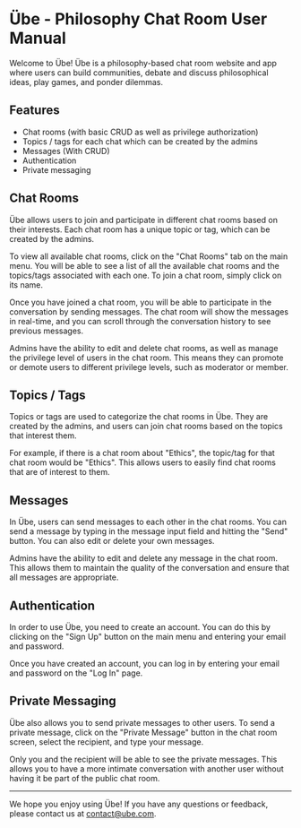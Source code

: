 # Übe - Philosophy Chat Room User Manual

Welcome to Übe! Übe is a philosophy-based chat room website and app where users can build communities, debate and discuss philosophical ideas, play games, and ponder dilemmas.

## Features

- Chat rooms (with basic CRUD as well as privilege authorization)
- Topics / tags for each chat which can be created by the admins
- Messages (With CRUD)
- Authentication
- Private messaging

## Chat Rooms

Übe allows users to join and participate in different chat rooms based on their interests. Each chat room has a unique topic or tag, which can be created by the admins. 

To view all available chat rooms, click on the "Chat Rooms" tab on the main menu. You will be able to see a list of all the available chat rooms and the topics/tags associated with each one. To join a chat room, simply click on its name.

Once you have joined a chat room, you will be able to participate in the conversation by sending messages. The chat room will show the messages in real-time, and you can scroll through the conversation history to see previous messages. 

Admins have the ability to edit and delete chat rooms, as well as manage the privilege level of users in the chat room. This means they can promote or demote users to different privilege levels, such as moderator or member.

## Topics / Tags

Topics or tags are used to categorize the chat rooms in Übe. They are created by the admins, and users can join chat rooms based on the topics that interest them.

For example, if there is a chat room about "Ethics", the topic/tag for that chat room would be "Ethics". This allows users to easily find chat rooms that are of interest to them.

## Messages

In Übe, users can send messages to each other in the chat rooms. You can send a message by typing in the message input field and hitting the "Send" button. You can also edit or delete your own messages.

Admins have the ability to edit and delete any message in the chat room. This allows them to maintain the quality of the conversation and ensure that all messages are appropriate.

## Authentication

In order to use Übe, you need to create an account. You can do this by clicking on the "Sign Up" button on the main menu and entering your email and password. 

Once you have created an account, you can log in by entering your email and password on the "Log In" page.

## Private Messaging

Übe also allows you to send private messages to other users. To send a private message, click on the "Private Message" button in the chat room screen, select the recipient, and type your message. 

Only you and the recipient will be able to see the private messages. This allows you to have a more intimate conversation with another user without having it be part of the public chat room.

---

We hope you enjoy using Übe! If you have any questions or feedback, please contact us at [contact@ube.com](mailto:contact@ube.com).
